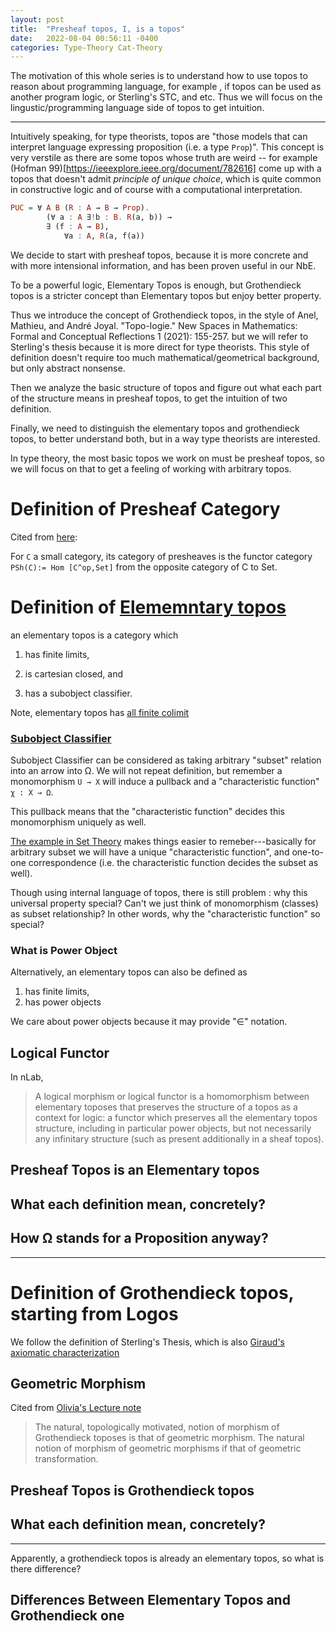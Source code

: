 ```yaml
---
layout: post
title:  "Presheaf topos, I, is a topos"
date:   2022-08-04 00:56:11 -0400
categories: Type-Theory Cat-Theory
---
```


The motivation of this whole series is to understand how to use topos to reason about programming language, for example , if topos can be used as another program logic, or Sterling's STC, and etc. Thus we will focus on the lingustic/programming language side of topos to get intuition.

***

Intuitively speaking, for type theorists, topos are "those models that can interpret language expressing proposition (i.e. a type `Prop`)". 
This concept is very verstile as there are some topos whose truth are weird -- for example (Hofman 99)[https://ieeexplore.ieee.org/document/782616] come up with a topos that doesn't admit *principle of unique choice*, which is quite common in constructive logic and of course with a computational interpretation.
```haskell
PUC = ∀ A B (R : A → B → Prop). 
        (∀ a : A ∃!b : B. R(a, b)) →
        ∃ (f : A → B), 
            ∀a : A, R(a, f(a))
```

We decide to start with presheaf topos, because it is more concrete and with more intensional information, and has been proven useful in our NbE.


To be a powerful logic, Elementary Topos is enough, but Grothendieck topos is a stricter concept than Elementary topos but enjoy better property.

Thus we introduce the concept of Grothendieck topos, in the style of 
Anel, Mathieu, and André Joyal. "Topo-logie." New Spaces in Mathematics: Formal and Conceptual Reflections 1 (2021): 155-257.
but we will refer to Sterling's thesis because it is more direct for type theorists. This style of definition doesn't require too much mathematical/geometrical background, but only abstract nonsense. 

Then we analyze the basic structure of topos and figure out what each part of the structure means in presheaf topos, to get the intuition of two definition.

Finally, we need to distinguish the elementary topos and grothendieck topos, to better understand both, but in a way type theorists are interested.

In type theory, the most basic topos we work on must be presheaf topos, so we will focus on that to get a feeling of working with arbitrary topos. 

# Definition of Presheaf Category
Cited from [here](https://ncatlab.org/nlab/show/category+of+presheaves):

For `C` a small category, its category of presheaves is the functor category `PSh(C):= Hom [C^op,Set]` from the opposite category of C to Set.


# Definition of [Elememntary topos](https://ncatlab.org/nlab/show/topos#ElementaryTopos)
an elementary topos is a category which

1. has finite limits,

2. is cartesian closed, and

3. has a subobject classifier.

Note, elementary topos has [all finite colimit](https://math.stackexchange.com/questions/1374500/topos-have-colimits) 

### [Subobject Classifier](https://ncatlab.org/nlab/show/subobject+classifier)
Subobject Classifier can be considered as taking arbitrary "subset" relation into an arrow into Ω. We will not repeat definition, but remember a monomorphism `U → X` will induce a pullback and a "characteristic function" `χ : X → Ω`.

This pullback means that the "characteristic function" decides this monomorphism uniquely as well.

[The example in Set Theory](https://ncatlab.org/nlab/show/subobject+classifier#in_) makes things easier to remeber---basically for arbitrary subset we will have a unique "characteristic function", and one-to-one correspondence (i.e. the characteristic function decides the subset as well).


Though using internal language of topos, there is still problem : why this universal property special? Can't we just think of monomorphism (classes) as subset relationship? In other words, why the "characteristic function" so special?



### What is Power Object
Alternatively, an elementary topos can also be defined as 
1. has finite limits,
2. has power objects

We care about power objects because it may provide "∈" notation.


## Logical Functor
In nLab,
> A logical morphism or logical functor is a homomorphism between elementary toposes that preserves the structure of a topos as a context for logic: a functor which preserves all the elementary topos structure, including in particular power objects, but not necessarily any infinitary structure (such as present additionally in a sheaf topos).




## Presheaf Topos is an Elementary topos



## What each definition mean, concretely?
<!-- talk about the meaning of each definition
    in presheaf topos and in 
 -->



## How Ω stands for a Proposition anyway?

<!-- we need to show some examples here
      how each proposition is interpreted using topos
    for example, 
 -->

*** 
# Definition of Grothendieck topos, starting from Logos
We follow the definition of Sterling's Thesis, which is also [Giraud's axiomatic characterization](https://ncatlab.org/nlab/show/Grothendieck+topos#Giraud)


## Geometric Morphism
Cited from [Olivia's Lecture note](https://www.oliviacaramello.com/Teaching/CambridgeToposTheoryCourseLectures9and10.pdf)
> The natural, topologically motivated, notion of morphism of
Grothendieck toposes is that of geometric morphism. The natural
notion of morphism of geometric morphisms if that of geometric
transformation.



## Presheaf Topos is Grothendieck topos



## What each definition mean, concretely?
<!-- talk about the meaning of each definition
    in presheaf topos and in 
 -->
***

Apparently, a grothendieck topos is already an elementary topos, so what is there difference?
## Differences Between Elementary Topos and Grothendieck one




